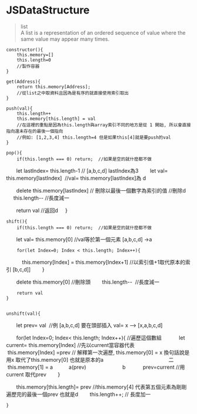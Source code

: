 # JSDataStructure

>list <br/>
>A list is a representation of an ordered sequence of value where the same value may appear many times.

    constructor(){
        this.memory=[]
        this.length=0
        //製作容器
    }

    get(Address){
        return this.memory[Address];
        //從list之中取資料且因為是有序的就直接使用索引取出
    }

    push(val){
        this.length++
        this.memory[this.length] = val
        //在這裡的重點是因為this.length與array索引不同的地方是從 1 開始, 所以會直接指向還未存在的最後一個指向
        //例如: [1,2,3,4] this.length=4 但是如果this[4]就是要push的val
    }

    pop(){
        if(this.length === 0) return;  //如果是空的就什麼都不做

        let lastIndex= this.length-1 //  [a,b,c,d] lastIndex為3
        let val= this.memory[lastIndex]  //val= this.memory[lastIndex]為 d

        delete this.memory[lastIndex] // 刪除以最後一個數字為索引的值 //刪除d
        this.length--  //長度減一

        return val //返回d
     }

    shift(){
        if(this.length === 0) return;  //如果是空的就什麼都不做

        let val= this.memory[0]  //val等於第一個元素 [a,b,c,d] ->a

        for(let Index=0; Index < this.length; Index++){
            this.memory[Index] = this.memory[Index+1] //以索引值+1取代原本的索引 [b,c,d]]
        }

        delete this.memory[0] //刪除頭
        this.length--  //長度減一

        return val
    }


    unshift(val){
        let prev= val  //例 [a,b,c,d] 要在頭部插入 val= x --> [x,a,b,c,d]

        for(let Index=0; Index< this.length; Index++){ //遍歷這個數組
            let current= this.memory[Index] //先以current當容器代表
            this.memory[Index] =prev // 解釋第一次遍歷, this.memory[0] = x 換句話說是用x 取代了this.memory[0] 也就是原本的a
                                             二        this.memory[1] = a            a(prev)                          b 
            prev=current //用current 取代prev
        }

        this.memory[this.length]= prev //this.memory[4] 代表第五個元素為剛剛遍歷完的最後一個prev 也就是d
        this.length++; // 長度加一

    }

